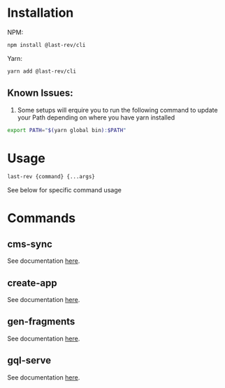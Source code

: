 # Installation

NPM:

```bash
npm install @last-rev/cli
```

Yarn:

```bash
yarn add @last-rev/cli
```

## Known Issues:
1. Some setups will erquire you to run the following command to update your Path depending on where you have yarn installed
```bash
export PATH="$(yarn global bin):$PATH"
```

# Usage

```bash
last-rev {command} {...args}
```

See below for specific command usage

# Commands

## cms-sync

See documentation [here](src/commands/cms-sync).

## create-app

See documentation [here](src/commands/create-app).

## gen-fragments

See documentation [here](src/commands/gen-fragments).

## gql-serve

See documentation [here](src/commands/gql-serve).
